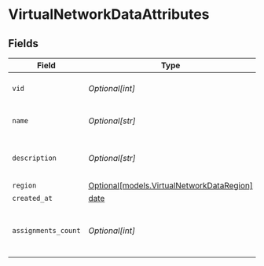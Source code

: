 # VirtualNetworkDataAttributes


## Fields

| Field                                                                              | Type                                                                               | Required                                                                           | Description                                                                        |
| ---------------------------------------------------------------------------------- | ---------------------------------------------------------------------------------- | ---------------------------------------------------------------------------------- | ---------------------------------------------------------------------------------- |
| `vid`                                                                              | *Optional[int]*                                                                    | :heavy_minus_sign:                                                                 | vlan ID of the virtual network                                                     |
| `name`                                                                             | *Optional[str]*                                                                    | :heavy_minus_sign:                                                                 | Name of the virtual network                                                        |
| `description`                                                                      | *Optional[str]*                                                                    | :heavy_minus_sign:                                                                 | Description of the virtual network                                                 |
| `region`                                                                           | [Optional[models.VirtualNetworkDataRegion]](../models/virtualnetworkdataregion.md) | :heavy_minus_sign:                                                                 | N/A                                                                                |
| `created_at`                                                                       | [date](https://docs.python.org/3/library/datetime.html#date-objects)               | :heavy_minus_sign:                                                                 | N/A                                                                                |
| `assignments_count`                                                                | *Optional[int]*                                                                    | :heavy_minus_sign:                                                                 | Amount of devices assigned to the virtual network                                  |